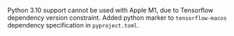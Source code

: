 Python 3.10 support cannot be used with Apple M1, due to Tensorflow dependency version constraint.
Added python marker to `tensorflow-macos` dependency specification in `pyproject.toml`.
